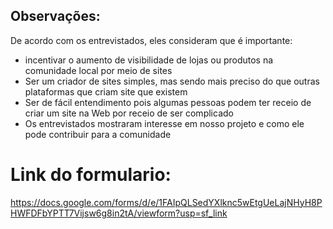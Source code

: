 ## Observações:
De acordo com os entrevistados, eles consideram que é importante:
* incentivar o aumento de visibilidade de lojas ou produtos na comunidade local por meio de sites
* Ser um criador de sites simples, mas sendo mais preciso do que outras plataformas que criam site que existem
* Ser de fácil entendimento pois algumas pessoas podem ter receio de criar um site na Web por receio de ser complicado
* Os entrevistados mostraram interesse em nosso projeto e como ele pode contribuir para a comunidade

# Link do formulario:
https://docs.google.com/forms/d/e/1FAIpQLSedYXlknc5wEtgUeLajNHyH8PHWFDFbYPTT7Vijsw6g8in2tA/viewform?usp=sf_link
